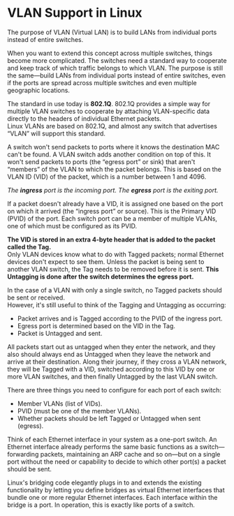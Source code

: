 # VLAN Support in Linux

The purpose of VLAN (Virtual LAN) is to build LANs from individual ports instead of entire switches. 

When you want to extend this concept across multiple switches, things become more complicated. The switches need a standard way to cooperate and keep track of which traffic belongs to which VLAN.  The purpose is still the same—build LANs from individual ports instead of entire switches, even if the ports are spread across multiple switches and even multiple geographic locations.

The standard in use today is **802.1Q**.  802.1Q provides a simple way for multiple VLAN switches to cooperate by attaching VLAN-specific data directly to the headers of individual Ethernet packets.\
Linux VLANs are based on 802.1Q, and almost any switch that advertises “VLAN” will support this standard.

A switch won't send packets to ports where it knows the destination MAC can't be found. A VLAN switch adds another condition on top of this. It won't send packets to ports (the “egress port” or sink) that aren't “members” of the VLAN to which the packet belongs. This is based on the VLAN ID (VID) of the packet, which is a number between 1 and 4096.

_The **ingress** port is the incoming port. The **egress** port is the exiting port._

If a packet doesn't already have a VID, it is assigned one based on the port on which it arrived (the “ingress port” or source). This is the Primary VID (PVID) of the port. Each switch port can be a member of multiple VLANs, one of which must be configured as its PVID.

**The VID is stored in an extra 4-byte header that is added to the packet called the Tag.**\
Only VLAN devices know what to do with Tagged packets; normal Ethernet devices don't expect to see them. Unless the packet is being sent to another VLAN switch, the Tag needs to be removed before it is sent. **This Untagging is done after the switch determines the egress port.**

In the case of a VLAN with only a single switch, no Tagged packets should be sent or received.\
However, it's still useful to think of the Tagging and Untagging as occurring:
* Packet arrives and is Tagged according to the PVID of the ingress port.
* Egress port is determined based on the VID in the Tag.
* Packet is Untagged and sent.

All packets start out as untagged when they enter the network, and they also should always end as Untagged when they leave the network and arrive at their destination. Along their journey, if they cross a VLAN network, they will be Tagged with a VID, switched according to this VID by one or more VLAN switches, and then finally Untagged by the last VLAN switch.

There are three things you need to configure for each port of each switch:
*	Member VLANs (list of VIDs).
*	PVID (must be one of the member VLANs).
*	Whether packets should be left Tagged or Untagged when sent (egress).

Think of each Ethernet interface in your system as a one-port switch. An Ethernet interface already performs the same basic functions as a switch—forwarding packets, maintaining an ARP cache and so on—but on a single port without the need or capability to decide to which other port(s) a packet should be sent.

Linux's bridging code elegantly plugs in to and extends the existing functionality by letting you define bridges as virtual Ethernet interfaces that bundle one or more regular Ethernet interfaces. Each interface within the bridge is a port. In operation, this is exactly like ports of a switch.
